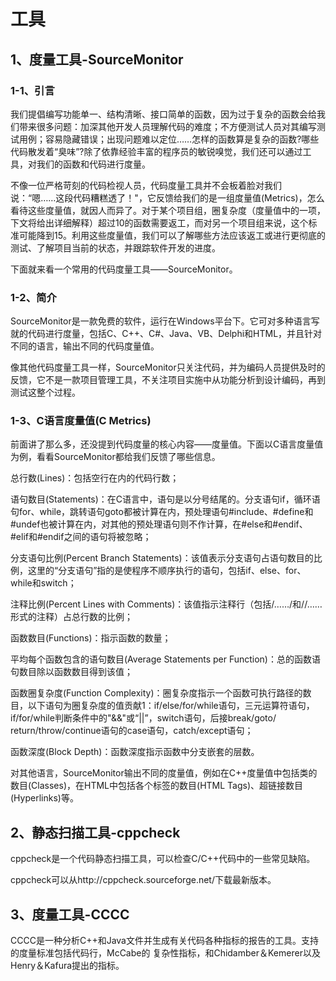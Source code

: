 # 工具

## 1、度量工具-SourceMonitor

### 1-1、引言
我们提倡编写功能单一、结构清晰、接口简单的函数，因为过于复杂的函数会给我们带来很多问题：加深其他开发人员理解代码的难度；不方便测试人员对其编写测试用例；容易隐藏错误；出现问题难以定位……怎样的函数算是复杂的函数?哪些代码散发着“臭味”?除了依靠经验丰富的程序员的敏锐嗅觉，我们还可以通过工具，对我们的函数和代码进行度量。

不像一位严格苛刻的代码检视人员，代码度量工具并不会板着脸对我们说：“嗯……这段代码糟糕透了！"，它反馈给我们的是一组度量值(Metrics)，怎么看待这些度量值，就因人而异了。对于某个项目组，圈复杂度（度量值中的一项，下文将给出详细解释）超过10的函数需要返工，而对另一个项目组来说，这个标准可能降到15。利用这些度量值，我们可以了解哪些方法应该返工或进行更彻底的测试、了解项目当前的状态，并跟踪软件开发的进度。

下面就来看一个常用的代码度量工具——SourceMonitor。

### 1-2、简介
SourceMonitor是一款免费的软件，运行在Windows平台下。它可对多种语言写就的代码进行度量，包括C、C++、C#、Java、VB、Delphi和HTML，并且针对不同的语言，输出不同的代码度量值。

像其他代码度量工具一样，SourceMonitor只关注代码，并为编码人员提供及时的反馈，它不是一款项目管理工具，不关注项目实施中从功能分析到设计编码，再到测试这整个过程。

### 1-3、C语言度量值(C Metrics)
前面讲了那么多，还没提到代码度量的核心内容——度量值。下面以C语言度量值为例，看看SourceMonitor都给我们反馈了哪些信息。

总行数(Lines)：包括空行在内的代码行数；

语句数目(Statements)：在C语言中，语句是以分号结尾的。分支语句if，循环语句for、while，跳转语句goto都被计算在内，预处理语句#include、#define和#undef也被计算在内，对其他的预处理语句则不作计算，在#else和#endif、#elif和#endif之间的语句将被忽略；

分支语句比例(Percent Branch Statements)：该值表示分支语句占语句数目的比例，这里的“分支语句”指的是使程序不顺序执行的语句，包括if、else、for、while和switch；

注释比例(Percent Lines with Comments)：该值指示注释行（包括/……/和//……形式的注释）占总行数的比例；

函数数目(Functions)：指示函数的数量；

平均每个函数包含的语句数目(Average Statements per Function)：总的函数语句数目除以函数数目得到该值；

函数圈复杂度(Function Complexity)：圈复杂度指示一个函数可执行路径的数目，以下语句为圈复杂度的值贡献1：if/else/for/while语句，三元运算符语句，if/for/while判断条件中的"&&"或“||”，switch语句，后接break/goto/ return/throw/continue语句的case语句，catch/except语句；

函数深度(Block Depth)：函数深度指示函数中分支嵌套的层数。

对其他语言，SourceMonitor输出不同的度量值，例如在C++度量值中包括类的数目(Classes)，在HTML中包括各个标签的数目(HTML Tags)、超链接数目(Hyperlinks)等。

## 2、静态扫描工具-cppcheck
cppcheck是一个代码静态扫描工具，可以检查C/C++代码中的一些常见缺陷。

cppcheck可以从http://cppcheck.sourceforge.net/下载最新版本。


## 3、度量工具-CCCC
CCCC是一种分析C++和Java文件并生成有关代码各种指标的报告的工具。支持的度量标准包括代码行，McCabe的 复杂性指标，和Chidamber＆Kemerer以及Henry＆Kafura提出的指标。